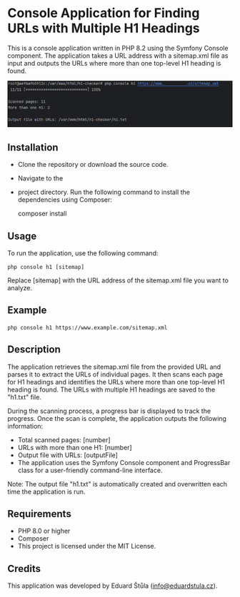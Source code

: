 
# Console Application for Finding URLs with Multiple H1 Headings
This is a console application written in PHP 8.2 using the Symfony Console component. The application takes a URL address with a sitemap.xml file as input and outputs the URLs where more than one top-level H1 heading is found.

![](assets/console.png)

## Installation

- Clone the repository or download the source code.
- Navigate to the
- project directory.   Run the following command to install the dependencies using Composer:


    composer install  


## Usage  
To run the application, use the following command:

 
    php console h1 [sitemap]

Replace [sitemap] with the URL address of the sitemap.xml file you want to analyze.

## Example  

    php console h1 https://www.example.com/sitemap.xml  

## Description  
The application retrieves the sitemap.xml file from the provided URL and parses it to extract the URLs of individual pages. It then scans each page for H1 headings and identifies the URLs where more than one top-level H1 heading is found. The URLs with multiple H1 headings are saved to the "h1.txt" file.

During the scanning process, a progress bar is displayed to track the progress. Once the scan is complete, the application outputs the following information:

- Total scanned pages: [number]  
- URLs with more than one H1: [number]  
- Output file with URLs: [outputFile]  
- The application uses the Symfony Console component and ProgressBar class for a user-friendly command-line interface.

Note: The output file "h1.txt" is automatically created and overwritten each time the application is run.

## Requirements  
- PHP 8.0 or higher  
- Composer 
- This project is licensed under the MIT License.

## Credits  
This application was developed by Eduard Štůla (info@eduardstula.cz).